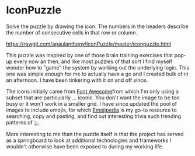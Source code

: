 # IconPuzzle

Solve the puzzle by drawing the icon. The numbers in the headers describe the number of consecutive cells in that row or column.

https://rawgit.com/apaulanthony/IconPuzzle/master/iconpuzzle.html

This puzzle was inspired by one of those brain training exercises that pop-up every now an then, and like most puzzles of that sort I find myself wonder how to "game" the system by working out the underlying logic. This one was simple enough for me to actually have a go and I created bulk of in an afternoon. I have been tinkering with it on and off since. 

The icons initially came from [Font Awesome](https://fontawesome.com/icons?d=gallery&m=free)from which I'm only using a subset that are particularly ... iconic. You don't want the image to be too busy or it won't work in a smaller grid. I have since updated the pool of images to include emojis, for which [Emojipedia](https://emojipedia.org/) is my go-to resource to searching, copy and pasting, and find out interesting trivia such trending patterns of [✨](https://blog.emojipedia.org/its-not-just-you-the-sparkles-emoji-is-everywhere/).

More interesting to me than the puzzle itself is that the project has served as a springboard to look at additional technologies and frameworks I wouldn't otherwise have been exposed to during my working life.